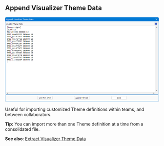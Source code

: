 ## Append Visualizer Theme Data

![Theme_Extract](https://raw.githubusercontent.com/shriprem/FWDataViz/master/images/color_theme_append.png)

Useful for importing customized Theme definitions within teams, and between collaborators.

**Tip:** You can import more than one Theme definition at a time from a consolidated file.

**See also**: [Extract Visualizer Theme Data](https://github.com/shriprem/FWDataViz/blob/master/docs/theme_extract_dialog.md)
